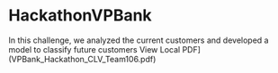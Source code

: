 # HackathonVPBank
In this challenge, we analyzed the current customers and developed a model to classify future customers
View Local PDF](VPBank_Hackathon_CLV_Team106.pdf)
